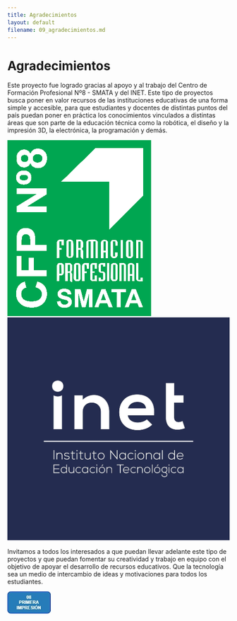 ```yaml
---
title: Agradecimientos
layout: default
filename: 09_agradecimientos.md
--- 
```

# Agradecimientos
Este proyecto fue logrado gracias al apoyo y al trabajo del Centro de Formación Profesional Nº8 - SMATA y del INET. Este tipo de proyectos busca poner en valor recursos de las instituciones educativas de una forma simple y accesible, para que estudiantes y docentes de distintas puntos del país puedan poner en práctica los conocimientos vinculados a distintas áreas que son parte de la educación técnica como la robótica, el diseño y la impresión 3D, la electrónica, la programación y demás.

![logo_cfp8](./assets/img/logo_cfp8.png)
![logo_inet](./assets/img/logo_inet.jpg)

Invitamos a todos los interesados a que puedan llevar adelante este tipo de proyectos y que puedan fomentar su creatividad y trabajo en equipo con el objetivo de apoyar el desarrollo de recursos educativos. Que la tecnología sea un medio de intercambio de ideas y motivaciones para todos los estudiantes.

[![Primera impresión](./assets/img/boton8.jpg)](./08_primera_impresion.html)